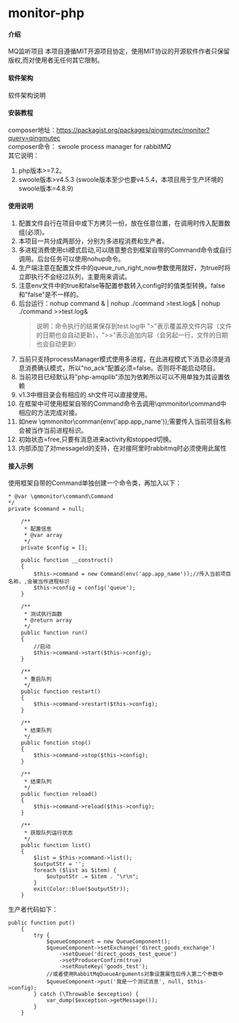 # monitor-php

#### 介绍
MQ监听项目
本项目遵循MIT开源项目协定，使用MIT协议的开源软件作者只保留版权,而对使用者无任何其它限制。

#### 软件架构
软件架构说明


#### 安装教程

composer地址：https://packagist.org/packages/qingmutec/monitor?query=qingmutec <br/>
composer命令： swoole process manager for rabbitMQ <br/>
其它说明：
1. php版本>=7.2。
2. swoole版本>v4.5.3 (swoole版本至少也要v4.5.4，本项目用于生产环境的swoole版本=4.8.9)

#### 使用说明

1.  配置文件自行在项目中或下方拷贝一份，放在任意位置，在调用时传入配置数组(必须)。
2.  本项目一共分成两部分，分别为多进程消费和生产者。
3.  多进程消费使用cli模式启动,可以随意整合到框架自带的Command命令或自行调用。后台任务可以使用nohup命令。
4.  生产端注意在配置文件中的queue_run_right_now参数使用就好，为true时将立即执行不会经过队列，主要用来调试。
5.  注意env文件中的true和false等配置参数转入config时的值类型转换。false和"false"是不一样的。
6.  后台运行：nohup command &   | nohup ./command >test.log&   |  nohup ./command >>test.log&
    > 说明：命令执行的结果保存到test.log中 ">"表示覆盖原文件内容（文件的日期也会自动更新），">>"表示追加内容（会另起一行，文件的日期也会自动更新）
7.  当前只支持processManager模式使用多进程，在此进程模式下消息必须是消息消费确认模式，所以"no_ack"配置必须=false。否则将不能启动项目。
8.  当前项目已经默认将"php-amqplib"添加为依赖所以可以不用单独为其设置依赖
9.  v1.3中根目录会有相应的.sh文件可以直接使用。
10. 在框架中可使用框架自带的Command命令去调用\qmmonitor\command中相应的方法完成对接。
11. 如new \qmmonitor\comman(env('app.app_name'));需要传入当前项目名称会被当作当前进程标识。
12. 初始状态=free,只要有消息进来activity和stopped切换。
13. 内部添加了对messageId的支持，在对接阿里时rabbitmq时必须使用此属性

#### 接入示例

使用框架自带的Command单独创建一个命令类，再加入以下：
```    /**
* @var \qmmonitor\command\Command
*/
private $command = null;

    /**
     * 配置信息
     * @var array
     */
    private $config = [];

    public function __construct()
    {
        $this->command = new Command(env('app.app_name'));//传入当前项目名称，,会被当作进程标识
        $this->config = config('queue');
    }

    /**
     * 测试执行函数
     * @return array
     */
    public function run()
    {
        //启动
        $this->command->start($this->config);
    }

    /**
     * 重启队列
     */
    public function restart()
    {
        $this->command->restart($this->config);
    }

    /**
     * 结束队列
     */
    public function stop()
    {
        $this->command->stop($this->config);
    }
    
    /**
     * 结束队列
     */
    public function reload()
    {
        $this->command->reload($this->config);
    }

    /**
     * 获取队列运行状态
     */
    public function list()
    {
        $list = $this->command->list();
        $outputStr = '';
        foreach ($list as $item) {
            $outputStr .= $item . "\r\n";
        }
        exit(Color::blue($outputStr));
    }
```
生产者代码如下：
```
public function put()
    {
        try {
            $queueComponent = new QueueComponent();
            $queueComponent->setExchange('direct_goods_exchange')
                ->setQueue('direct_goods_test_queue')
                ->setProducerConfirm(true)
                ->setRouteKey('goods_test');
            //或者使用RabbitMqQueueArguments对象设置属性后传入第二个参数中
            $queueComponent->put('我是一个测试消息', null, $this->config);
        } catch (\Throwable $exception) {
            var_dump($exception->getMessage());
        }
    }
```
    

